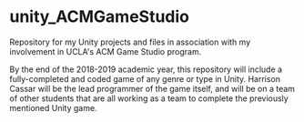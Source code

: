 # unity_ACMGameStudio
Repository for my Unity projects and files in association with my involvement in UCLA's ACM Game Studio program.

By the end of the 2018-2019 academic year, this repository will include a fully-completed and coded game of any genre or type in Unity. Harrison Cassar will be the lead programmer of the game itself, and will be on a team of other students that are all working as a team to complete the previously mentioned Unity game.
